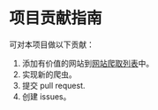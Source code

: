 # 项目贡献指南

可对本项目做以下贡献：

1. 添加有价值的网站到[网站爬取列表](documents/websites-list_zh_CN.md)中。
2. 实现新的爬虫。
3. 提交 pull request.
4.  创建 issues。